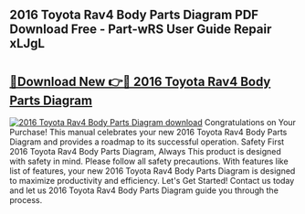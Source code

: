 ## 2016 Toyota Rav4 Body Parts Diagram PDF Download Free - Part-wRS User Guide Repair xLJgL

# <h2><a href="http://dfo2bbm.blite.top/?on=2016+Toyota+Rav4+Body+Parts+Diagram">🔗Download New 👉🔴 2016 Toyota Rav4 Body Parts Diagram</a></h2>

[![2016 Toyota Rav4 Body Parts Diagram download](https://i.imgur.com/lujVjoI.png)](http://dfo2bbm.blite.top/?on=2016+Toyota+Rav4+Body+Parts+Diagram)
Congratulations on Your Purchase! This manual celebrates your new 2016 Toyota Rav4 Body Parts Diagram and provides a roadmap to its successful operation. Safety First 2016 Toyota Rav4 Body Parts Diagram, Always This product is designed with safety in mind. Please follow all safety precautions. With features like list of features, your new 2016 Toyota Rav4 Body Parts Diagram is designed to maximize productivity and efficiency. Let's Get Started! Contact us today and let us 2016 Toyota Rav4 Body Parts Diagram guide you through the process.
